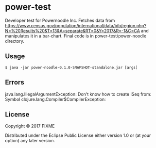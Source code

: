 # power-test

Developer test for Powernoodle Inc. Fetches data from https://www.census.gov/population/international/data/idb/region.php?N=%20Results%20&T=13&A=separate&RT=0&Y=2017&R=-1&C=CA and manipulates it in a bar-chart. Final code is in power-test/power-noodle directory.

## Usage

    $ java -jar power-noodle-0.1.0-SNAPSHOT-standalone.jar [args]

## Errors
java.lang.IllegalArgumentException: Don't know how to create ISeq from: Symbol
clojure.lang.Compiler$CompilerException:

## License

Copyright © 2017 FIXME

Distributed under the Eclipse Public License either version 1.0 or (at
your option) any later version.
